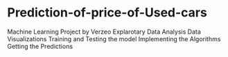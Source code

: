 # Prediction-of-price-of-Used-cars
Machine Learning Project by Verzeo
Explarotary Data Analysis
Data Visualizations
Training and Testing the model
Implementing the Algorithms
Getting the Predictions
